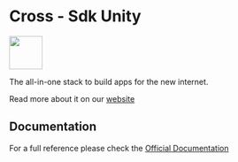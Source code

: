 # Cross - Sdk Unity

<img width="60px" src="https://contents.crosstoken.io/wallet/token/images/CROSSx.svg">

The all-in-one stack to build apps for the new internet.

Read more about it on our [website](https://docs.crosstoken.io/update/docs/unity#/)

## Documentation

For a full reference please check the [Official Documentation](https://docs.crosstoken.io/update/docs/unity#/)
